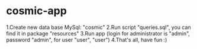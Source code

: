 # cosmic-app
1.Create new data base MySql: "cosmic"
2.Run script "queries.sql", you can find it in package "resources"
3.Run app (login for administrator is "admin", password "admin", for user "user", "user")
4.That's all, have fun :)
